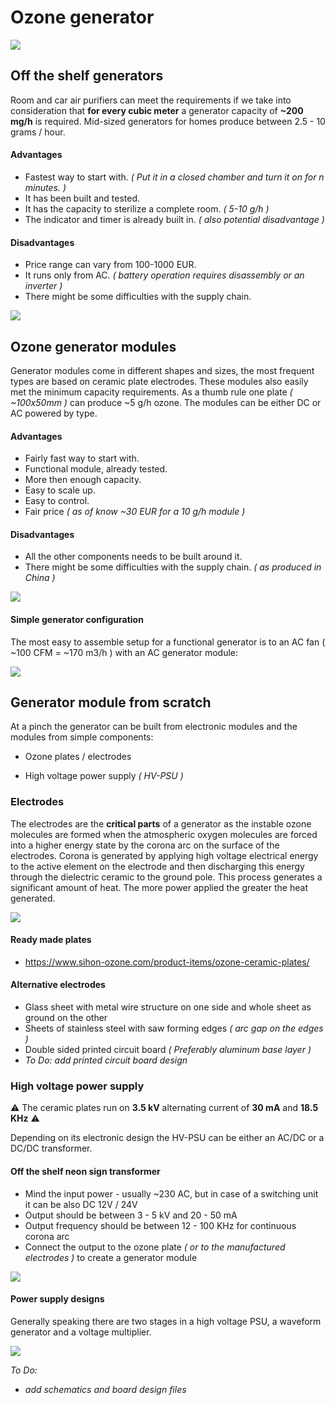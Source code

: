 # Ozone generator

![](generator.png)

## Off the shelf generators

Room and car air purifiers can meet the requirements if we take into consideration that **for every cubic meter** a generator capacity of **~200 mg/h** is required. Mid-sized generators for homes produce between 2.5 - 10 grams / hour.

#### Advantages

* Fastest way to start with. *( Put it in a closed chamber and turn it on for n minutes. )*
* It has been built and tested.
* It has the capacity to sterilize a complete room. *( 5-10 g/h )*
* The indicator and timer is already built in. *( also potential disadvantage )* 

#### Disadvantages

* Price range can vary from 100-1000 EUR.
* It runs only from AC. *( battery operation requires disassembly or an inverter )*
* There might be some difficulties with the supply chain.

![](o3gen.jpg)



## Ozone generator modules

Generator modules come in different shapes and sizes, the most frequent types are based on ceramic plate electrodes. These modules also easily met the minimum capacity requirements. As a thumb rule one plate *( ~100x50mm )* can produce ~5 g/h ozone. The modules can be either DC or AC powered by type.

#### Advantages

* Fairly fast way to start with.
* Functional module, already tested.
* More then enough capacity.
* Easy to scale up.
* Easy to control.
* Fair price *( as of know ~30 EUR for a 10 g/h module )*

#### Disadvantages

* All the other components needs to be built around it. 
* There might be some difficulties with the supply chain. *( as produced in China )*

![](module.jpg)

#### Simple generator configuration

The most easy to assemble setup for a functional generator is to an AC fan ( ~100 CFM = ~170 m3/h ) with an AC generator module:

![](gen_mod_fan.jpg)



## Generator module from scratch

At a pinch the generator can be built from electronic modules and the modules from simple components:

* Ozone plates / electrodes

* High voltage power supply *( HV-PSU )*

  

### Electrodes

The electrodes are the **critical parts** of a generator as the instable ozone molecules are formed when the atmospheric oxygen molecules are forced into a higher energy state by the corona arc on the surface of the electrodes. Corona is generated by applying high voltage electrical energy to the active element on the electrode and then discharging this energy through the dielectric ceramic to the ground pole. This process generates a significant amount of heat. The more power applied the greater the heat generated.

![](ceramic.jpg)

#### Ready made plates

* https://www.sihon-ozone.com/product-items/ozone-ceramic-plates/

#### Alternative electrodes

* Glass sheet with metal wire structure on one side and whole sheet as ground on the other
* Sheets of stainless steel with saw forming edges *( arc gap on the edges )*
* Double sided printed circuit board  *( Preferably aluminum base layer )* 
* *To Do: add printed circuit board design*

### High voltage power supply

:warning: The ceramic plates run on **3.5 kV** alternating current of **30 mA** and **18.5 KHz** :warning: 

Depending on its electronic design the HV-PSU can be either an AC/DC or a DC/DC transformer.

#### Off the shelf neon sign transformer

* Mind the input power - usually ~230 AC, but in case of a switching unit it can be also DC 12V / 24V 
* Output should be between 3 - 5 kV and 20 - 50 mA
* Output frequency should be between 12 - 100 KHz for continuous corona arc
* Connect the output to the ozone plate *( or to the manufactured electrodes )* to create a generator module

![](neon_sign.jpg)

#### Power supply designs

Generally speaking there are two stages in a high voltage PSU, a waveform generator and a voltage multiplier. 

![](hv_psu.png)

*To Do:*

* *add schematics and board design files*